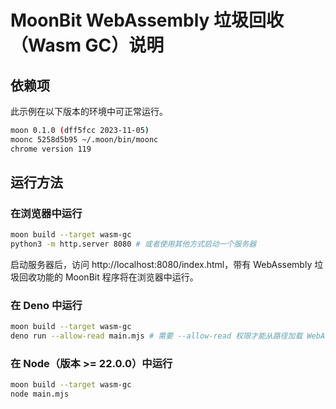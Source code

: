 # MoonBit WebAssembly 垃圾回收（Wasm GC）说明

## 依赖项

此示例在以下版本的环境中可正常运行。

```bash
moon 0.1.0 (dff5fcc 2023-11-05)
moonc 5258d5b95 ~/.moon/bin/moonc
chrome version 119
```

## 运行方法

### 在浏览器中运行

```bash
moon build --target wasm-gc
python3 -m http.server 8080 # 或者使用其他方式启动一个服务器
```

启动服务器后，访问 http://localhost:8080/index.html，带有 WebAssembly 垃圾回收功能的 MoonBit 程序将在浏览器中运行。

### 在 Deno 中运行

```bash
moon build --target wasm-gc
deno run --allow-read main.mjs # 需要 --allow-read 权限才能从路径加载 WebAssembly 模块
```

### 在 Node（版本 >= 22.0.0）中运行

```bash
moon build --target wasm-gc
node main.mjs
```
